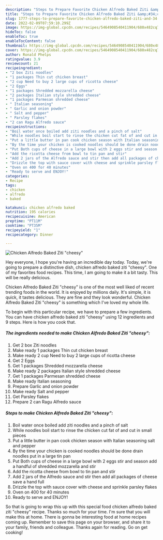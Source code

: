 ```yaml
---
description: "Steps to Prepare Favorite Chicken Alfredo Baked Ziti &amp;#34;cheesy&amp;#34;"
title: "Steps to Prepare Favorite Chicken Alfredo Baked Ziti &amp;#34;cheesy&amp;#34;"
slug: 1777-steps-to-prepare-favorite-chicken-alfredo-baked-ziti-and-34-cheesy-and-34
date: 2022-02-09T07:59:10.299Z
image: https://img-global.cpcdn.com/recipes/5464908540411904/680x482cq70/chicken-alfredo-baked-ziti-cheesy-recipe-main-photo.jpg
hideToc: false
enableToc: true
enableTocContent: false
thumbnail: https://img-global.cpcdn.com/recipes/5464908540411904/680x482cq70/chicken-alfredo-baked-ziti-cheesy-recipe-main-photo.jpg
cover: https://img-global.cpcdn.com/recipes/5464908540411904/680x482cq70/chicken-alfredo-baked-ziti-cheesy-recipe-main-photo.jpg
author: Ronald Phelps
ratingvalue: 3.9
reviewcount: 21
recipeingredient:
- "2 box Ziti noodles"
- "1 packages Thin cut chicken breast"
- "2 cup Need to buy 2 large cups of ricotta cheese"
- "2 Eggs"
- "1 packages Shredded mozzarella cheese"
- "2 packages Italian style shredded cheese"
- "1 packages Parmesan shredded cheese"
- " Italian seasoning"
- " Garlic and onion powder"
- " Salt and pepper"
- " Parsley flakes"
- "2 can Ragu Alfredo sauce"
recipeinstructions:
- "Boil water once boiled add ziti noodles and a pinch of salt"
- "While noodles boil start to rinse the chicken cut fat of and cut in small pieces"
- "Put a little butter in pan cook chicken season with Italian seasoning salt and pepper"
- "By the time your chicken is cooked noodles should be done drain noodles put in a large tin pan"
- "Put Both cups of cheese in a large bowl with 2 eggs stir and season add a handful of shredded mozzarella and stir"
- "Add the ricotta cheese from bowl to tin pan and stir"
- "Add 2 jars of the Alfredo sauce and stir then add all packages of cheese save a hand full"
- "Drizzle the top with sauce cover with cheese and sprinkle parsley flakes"
- "Oven on 400 for 40 minutes"
- "Ready to serve and ENJOY!"
categories:
- Recipe
tags:
- chicken
- alfredo
- baked

katakunci: chicken alfredo baked 
nutrition: 195 calories
recipecuisine: American
preptime: "PT11M"
cooktime: "PT35M"
recipeyield: "1"
recipecategory: Dinner

---
```



![Chicken Alfredo Baked Ziti &#34;cheesy&#34;](https://img-global.cpcdn.com/recipes/5464908540411904/680x482cq70/chicken-alfredo-baked-ziti-cheesy-recipe-main-photo.jpg)

Hey everyone, I hope you're having an incredible day today. Today, we're going to prepare a distinctive dish, chicken alfredo baked ziti &#34;cheesy&#34;. One of my favorites food recipes. This time, I am going to make it a bit tasty. This will be really delicious.



Chicken Alfredo Baked Ziti &#34;cheesy&#34; is one of the most well liked of recent trending foods in the world. It is enjoyed by millions daily. It's simple, it is quick, it tastes delicious. They are fine and they look wonderful. Chicken Alfredo Baked Ziti &#34;cheesy&#34; is something which I've loved my whole life.


To begin with this particular recipe, we have to prepare a few ingredients. You can have chicken alfredo baked ziti &#34;cheesy&#34; using 12 ingredients and 9 steps. Here is how you cook that.

<!--inarticleads1-->

##### The ingredients needed to make Chicken Alfredo Baked Ziti &#34;cheesy&#34;:

1. Get 2 box Ziti noodles
1. Make ready 1 packages Thin cut chicken breast
1. Make ready 2 cup Need to buy 2 large cups of ricotta cheese
1. Get 2 Eggs
1. Get 1 packages Shredded mozzarella cheese
1. Make ready 2 packages Italian style shredded cheese
1. Get 1 packages Parmesan shredded cheese
1. Make ready  Italian seasoning
1. Prepare  Garlic and onion powder
1. Make ready  Salt and pepper
1. Get  Parsley flakes
1. Prepare 2 can Ragu Alfredo sauce




<!--inarticleads2-->

##### Steps to make Chicken Alfredo Baked Ziti &#34;cheesy&#34;:

1. Boil water once boiled add ziti noodles and a pinch of salt
1. While noodles boil start to rinse the chicken cut fat of and cut in small pieces
1. Put a little butter in pan cook chicken season with Italian seasoning salt and pepper
1. By the time your chicken is cooked noodles should be done drain noodles put in a large tin pan
1. Put Both cups of cheese in a large bowl with 2 eggs stir and season add a handful of shredded mozzarella and stir
1. Add the ricotta cheese from bowl to tin pan and stir
1. Add 2 jars of the Alfredo sauce and stir then add all packages of cheese save a hand full
1. Drizzle the top with sauce cover with cheese and sprinkle parsley flakes
1. Oven on 400 for 40 minutes
1. Ready to serve and ENJOY!



So that is going to wrap this up with this special food chicken alfredo baked ziti &#34;cheesy&#34; recipe. Thanks so much for your time. I'm sure that you will make this at home. There is gonna be interesting food at home recipes coming up. Remember to save this page on your browser, and share it to your family, friends and colleague. Thanks again for reading. Go on get cooking!
